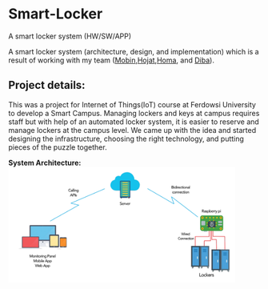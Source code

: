 # Smart-Locker
A smart locker system (HW/SW/APP)

A smart locker system (architecture, design, and implementation) which is a result of working with my team (<a href="https://github.com/mastermobin">Mobin</a>,<a href="https://github.com/hojats7731">Hojat</a>,<a href="https://github.com/Homzzy">Homa</a>, and <a href="https://github.com/dibaaminshahidi">Diba</a>).

<h2>
  Project details:
</h2>

This was a project for Internet of Things(IoT) course at Ferdowsi University to develop a Smart Campus. Managing lockers and keys at campus requires staff but with help of an automated locker system, it is easier to reserve and manage lockers at the campus level. We came up with the idea and started designing the infrastructure, choosing the right technology, and putting pieces of the puzzle together.

<b>System Architecture:</b>
<img style="width:90%" src="https://github.com/armanghoreshi/Smart-Locker/blob/main/images/architecture.png">
